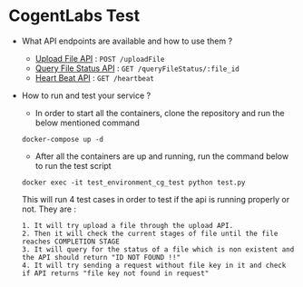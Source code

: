 # CogentLabs Test

- What API endpoints are available and how to use them ?
    * [Upload File API](docs/uploadFile.md) : `POST /uploadFile`
    * [Query File Status API](docs/queryFileStatus.md) : `GET /queryFileStatus/:file_id`
    * [Heart Beat API](docs/heartbeat.md) : `GET /heartbeat`

- How to run and test your service ?
   * In order to start all the containers, clone the repository and run the below mentioned command 
   ```
   docker-compose up -d
   ```
   * After all the containers are up and running, run the command below to run the test script
   ```
   docker exec -it test_environment_cg_test python test.py
   ```
   This will run 4 test cases in order to test if the api is running properly or not.
   They are :
   
      1. It will try upload a file through the upload API.
      2. Then it will check the current stages of file until the file reaches COMPLETION STAGE
      3. It will query for the status of a file which is non existent and the API should return "ID NOT FOUND !!"
      4. It will try sending a request without file key in it and check if API returns "file key not found in request"
